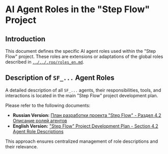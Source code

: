 # AI Agent Roles in the "Step Flow" Project

## Introduction
This document defines the specific AI agent roles used within the "Step Flow" project. These roles are extensions or adaptations of the global roles described in [`../../.roo/roles_en.md`](../../.roo/roles_en.md).

## Description of `SF_...` Agent Roles

A detailed description of all `SF_...` agents, their responsibilities, tools, and interactions is located in the main "Step Flow" project development plan.

Please refer to the following documents:
*   **Russian Version:** [План разработки проекта "Step Flow" - Раздел 4.2 Описание ролей агентов](../../step_flow_project_plan.md#42-описание-ролей-агентов)
*   **English Version:** ["Step Flow" Project Development Plan - Section 4.2 Agent Role Descriptions](../../step_flow_project_plan_en.md#42-agent-role-descriptions)

This approach ensures centralized management of role descriptions and their relevance.